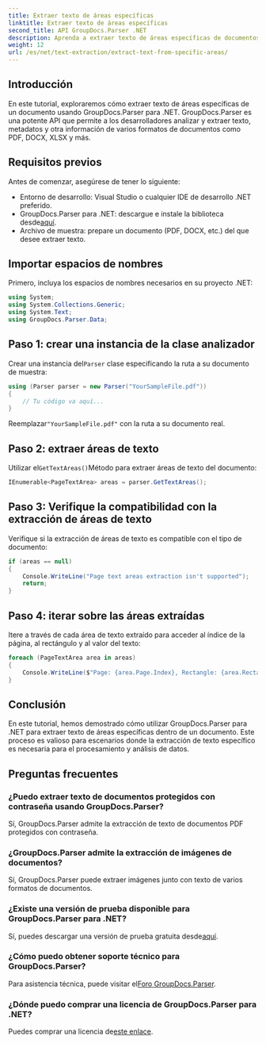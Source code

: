 ```yaml
---
title: Extraer texto de áreas específicas
linktitle: Extraer texto de áreas específicas
second_title: API GroupDocs.Parser .NET
description: Aprenda a extraer texto de áreas específicas de documentos usando GroupDocs.Parser para .NET. Guía sencilla paso a paso.
weight: 12
url: /es/net/text-extraction/extract-text-from-specific-areas/
---
```

## Introducción
En este tutorial, exploraremos cómo extraer texto de áreas específicas de un documento usando GroupDocs.Parser para .NET. GroupDocs.Parser es una potente API que permite a los desarrolladores analizar y extraer texto, metadatos y otra información de varios formatos de documentos como PDF, DOCX, XLSX y más.
## Requisitos previos
Antes de comenzar, asegúrese de tener lo siguiente:
- Entorno de desarrollo: Visual Studio o cualquier IDE de desarrollo .NET preferido.
-  GroupDocs.Parser para .NET: descargue e instale la biblioteca desde[aquí](https://releases.groupdocs.com/parser/net/).
- Archivo de muestra: prepare un documento (PDF, DOCX, etc.) del que desee extraer texto.

## Importar espacios de nombres
Primero, incluya los espacios de nombres necesarios en su proyecto .NET:
```csharp
using System;
using System.Collections.Generic;
using System.Text;
using GroupDocs.Parser.Data;
```
## Paso 1: crear una instancia de la clase analizador
 Crear una instancia del`Parser` clase especificando la ruta a su documento de muestra:
```csharp
using (Parser parser = new Parser("YourSampleFile.pdf"))
{
    // Tu código va aquí...
}
```
 Reemplazar`"YourSampleFile.pdf"` con la ruta a su documento real.
## Paso 2: extraer áreas de texto
 Utilizar el`GetTextAreas()`Método para extraer áreas de texto del documento:
```csharp
IEnumerable<PageTextArea> areas = parser.GetTextAreas();
```
## Paso 3: Verifique la compatibilidad con la extracción de áreas de texto
Verifique si la extracción de áreas de texto es compatible con el tipo de documento:
```csharp
if (areas == null)
{
    Console.WriteLine("Page text areas extraction isn't supported");
    return;
}
```
## Paso 4: iterar sobre las áreas extraídas
Itere a través de cada área de texto extraído para acceder al índice de la página, al rectángulo y al valor del texto:
```csharp
foreach (PageTextArea area in areas)
{
    Console.WriteLine($"Page: {area.Page.Index}, Rectangle: {area.Rectangle}, Text: {area.Text}");
}
```

## Conclusión
En este tutorial, hemos demostrado cómo utilizar GroupDocs.Parser para .NET para extraer texto de áreas específicas dentro de un documento. Este proceso es valioso para escenarios donde la extracción de texto específico es necesaria para el procesamiento y análisis de datos.

## Preguntas frecuentes
### ¿Puedo extraer texto de documentos protegidos con contraseña usando GroupDocs.Parser?
Sí, GroupDocs.Parser admite la extracción de texto de documentos PDF protegidos con contraseña.
### ¿GroupDocs.Parser admite la extracción de imágenes de documentos?
Sí, GroupDocs.Parser puede extraer imágenes junto con texto de varios formatos de documentos.
### ¿Existe una versión de prueba disponible para GroupDocs.Parser para .NET?
 Sí, puedes descargar una versión de prueba gratuita desde[aquí](https://releases.groupdocs.com/).
### ¿Cómo puedo obtener soporte técnico para GroupDocs.Parser?
 Para asistencia técnica, puede visitar el[Foro GroupDocs.Parser](https://forum.groupdocs.com/c/parser/17).
### ¿Dónde puedo comprar una licencia de GroupDocs.Parser para .NET?
 Puedes comprar una licencia de[este enlace](https://purchase.groupdocs.com/buy).